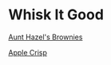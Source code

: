 # Whisk It Good

[Aunt Hazel's Brownies](docs/aunt-hazels-brownies.md)

[Apple Crisp](docs/apple-crisp.md)




